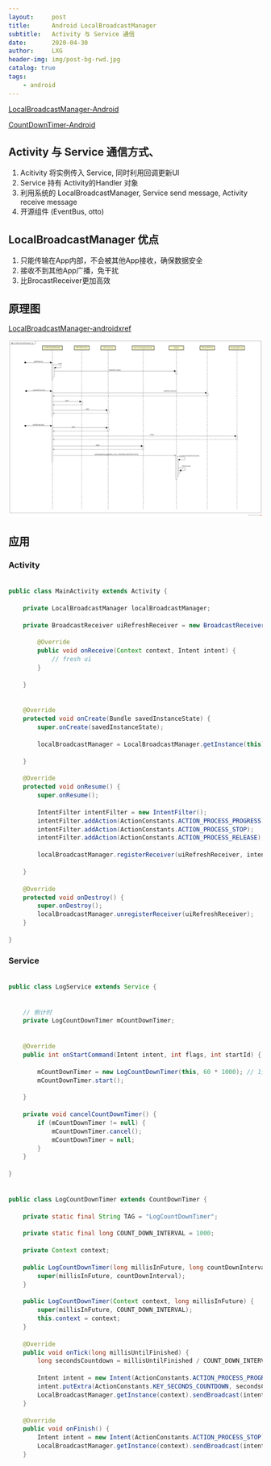 ```yaml
---
layout:     post
title:      Android LocalBroadcastManager
subtitle:   Activity 与 Service 通信
date:       2020-04-30
author:     LXG
header-img: img/post-bg-rwd.jpg
catalog: true
tags:
    - android
---
```


[LocalBroadcastManager-Android](https://developer.android.google.cn/jetpack/androidx/releases/localbroadcastmanager?hl=zh-cn)

[CountDownTimer-Android](https://developer.android.google.cn/reference/android/os/CountDownTimer?hl=en)

## Activity 与 Service 通信方式、

1. Acitivity 将实例传入 Service, 同时利用回调更新UI
2. Service 持有 Activity的Handler 对象
3. 利用系统的 LocalBroadcastManager, Service send message, Activity receive message
4. 开源组件 (EventBus, otto)

## LocalBroadcastManager 优点

1. 只能传输在App内部，不会被其他App接收，确保数据安全
2. 接收不到其他App广播，免干扰
3. 比BrocastReceiver更加高效

## 原理图

[LocalBroadcastManager-androidxref](http://androidxref.com/7.1.2_r36/xref/frameworks/support/core-utils/java/android/support/v4/content/LocalBroadcastManager.java)

![local_broadcast_manager](/images/local_broadcast_manager.png)

## 应用

### Activity

```java

public class MainActivity extends Activity {

    private LocalBroadcastManager localBroadcastManager;

    private BroadcastReceiver uiRefreshReceiver = new BroadcastReceiver() {

        @Override
        public void onReceive(Context context, Intent intent) {
            // fresh ui
        }

    }


    @Override
    protected void onCreate(Bundle savedInstanceState) {
        super.onCreate(savedInstanceState);

        localBroadcastManager = LocalBroadcastManager.getInstance(this);

    }

    @Override
    protected void onResume() {
        super.onResume();

        IntentFilter intentFilter = new IntentFilter();
        intentFilter.addAction(ActionConstants.ACTION_PROCESS_PROGRESS);
        intentFilter.addAction(ActionConstants.ACTION_PROCESS_STOP);
        intentFilter.addAction(ActionConstants.ACTION_PROCESS_RELEASE);

        localBroadcastManager.registerReceiver(uiRefreshReceiver, intentFilter);

    }

    @Override
    protected void onDestroy() {
        super.onDestroy();
        localBroadcastManager.unregisterReceiver(uiRefreshReceiver);
    }

}

```

### Service

```java

public class LogService extends Service {

 
    // 倒计时
    private LogCountDownTimer mCountDownTimer;


    @Override
    public int onStartCommand(Intent intent, int flags, int startId) {

        mCountDownTimer = new LogCountDownTimer(this, 60 * 1000); // 1分钟倒计时
        mCountDownTimer.start();

    }

    private void cancelCountDownTimer() {
        if (mCountDownTimer != null) {
            mCountDownTimer.cancel();
            mCountDownTimer = null;
        }
    }

}


public class LogCountDownTimer extends CountDownTimer {

    private static final String TAG = "LogCountDownTimer";

    private static final long COUNT_DOWN_INTERVAL = 1000;

    private Context context;

    public LogCountDownTimer(long millisInFuture, long countDownInterval) {
        super(millisInFuture, countDownInterval);
    }

    public LogCountDownTimer(Context context, long millisInFuture) {
        super(millisInFuture, COUNT_DOWN_INTERVAL);
        this.context = context;
    }

    @Override
    public void onTick(long millisUntilFinished) {
        long secondsCountdown = millisUntilFinished / COUNT_DOWN_INTERVAL;

        Intent intent = new Intent(ActionConstants.ACTION_PROCESS_PROGRESS);
        intent.putExtra(ActionConstants.KEY_SECONDS_COUNTDOWN, secondsCountdown);
        LocalBroadcastManager.getInstance(context).sendBroadcast(intent);
    }

    @Override
    public void onFinish() {
        Intent intent = new Intent(ActionConstants.ACTION_PROCESS_STOP);
        LocalBroadcastManager.getInstance(context).sendBroadcast(intent);
    }

```


